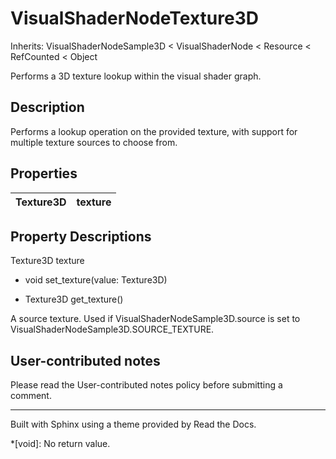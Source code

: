 # VisualShaderNodeTexture3D

Inherits: VisualShaderNodeSample3D < VisualShaderNode < Resource < RefCounted
< Object

Performs a 3D texture lookup within the visual shader graph.

## Description

Performs a lookup operation on the provided texture, with support for multiple
texture sources to choose from.

## Properties

Texture3D | texture  
---|---  
  
## Property Descriptions

Texture3D texture

  * void set_texture(value: Texture3D)

  * Texture3D get_texture()

A source texture. Used if VisualShaderNodeSample3D.source is set to
VisualShaderNodeSample3D.SOURCE_TEXTURE.

## User-contributed notes

Please read the User-contributed notes policy before submitting a comment.

* * *

Built with Sphinx using a theme provided by Read the Docs.

  *[void]: No return value.

